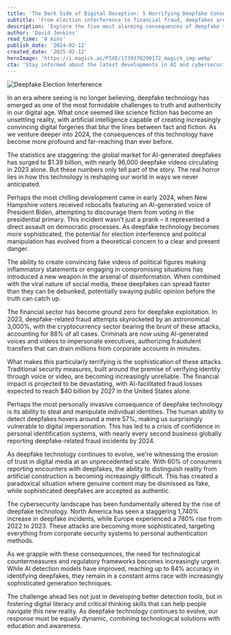 ```yaml
---
title: 'The Dark Side of Digital Deception: 5 Horrifying Deepfake Consequences Changing Our World'
subtitle: 'From election interference to financial fraud, deepfakes are reshaping reality as we know it'
description: 'Explore the five most alarming consequences of deepfake technology, from election interference to identity theft, as this powerful AI tool reshapes our digital reality and challenges our understanding of truth in the modern world.'
author: 'David Jenkins'
read_time: '8 mins'
publish_date: '2024-02-12'
created_date: '2025-02-12'
heroImage: 'https://i.magick.ai/PIXE/1739370290172_magick_img.webp'
cta: 'Stay informed about the latest developments in AI and cybersecurity by following us on LinkedIn. Join our community of tech-savvy professionals as we navigate the evolving landscape of digital threats and solutions.'
---
```


![Deepfake Election Interference](https://i.magick.ai/PIXE/1739370290176_magick_img.webp)

In an era where seeing is no longer believing, deepfake technology has emerged as one of the most formidable challenges to truth and authenticity in our digital age. What once seemed like science fiction has become an unsettling reality, with artificial intelligence capable of creating increasingly convincing digital forgeries that blur the lines between fact and fiction. As we venture deeper into 2024, the consequences of this technology have become more profound and far-reaching than ever before.

The statistics are staggering: the global market for AI-generated deepfakes has surged to $1.39 billion, with nearly 96,000 deepfake videos circulating in 2023 alone. But these numbers only tell part of the story. The real horror lies in how this technology is reshaping our world in ways we never anticipated.

Perhaps the most chilling development came in early 2024, when New Hampshire voters received robocalls featuring an AI-generated voice of President Biden, attempting to discourage them from voting in the presidential primary. This incident wasn't just a prank – it represented a direct assault on democratic processes. As deepfake technology becomes more sophisticated, the potential for election interference and political manipulation has evolved from a theoretical concern to a clear and present danger.

The ability to create convincing fake videos of political figures making inflammatory statements or engaging in compromising situations has introduced a new weapon in the arsenal of disinformation. When combined with the viral nature of social media, these deepfakes can spread faster than they can be debunked, potentially swaying public opinion before the truth can catch up.

The financial sector has become ground zero for deepfake exploitation. In 2023, deepfake-related fraud attempts skyrocketed by an astronomical 3,000%, with the cryptocurrency sector bearing the brunt of these attacks, accounting for 88% of all cases. Criminals are now using AI-generated voices and videos to impersonate executives, authorizing fraudulent transfers that can drain millions from corporate accounts in minutes.

What makes this particularly terrifying is the sophistication of these attacks. Traditional security measures, built around the premise of verifying identity through voice or video, are becoming increasingly unreliable. The financial impact is projected to be devastating, with AI-facilitated fraud losses expected to reach $40 billion by 2027 in the United States alone.

Perhaps the most personally invasive consequence of deepfake technology is its ability to steal and manipulate individual identities. The human ability to detect deepfakes hovers around a mere 57%, making us surprisingly vulnerable to digital impersonation. This has led to a crisis of confidence in personal identification systems, with nearly every second business globally reporting deepfake-related fraud incidents by 2024.

As deepfake technology continues to evolve, we're witnessing the erosion of trust in digital media at an unprecedented scale. With 60% of consumers reporting encounters with deepfakes, the ability to distinguish reality from artificial construction is becoming increasingly difficult. This has created a paradoxical situation where genuine content may be dismissed as fake, while sophisticated deepfakes are accepted as authentic.

The cybersecurity landscape has been fundamentally altered by the rise of deepfake technology. North America has seen a staggering 1,740% increase in deepfake incidents, while Europe experienced a 780% rise from 2022 to 2023. These attacks are becoming more sophisticated, targeting everything from corporate security systems to personal authentication methods.

As we grapple with these consequences, the need for technological countermeasures and regulatory frameworks becomes increasingly urgent. While AI detection models have improved, reaching up to 84% accuracy in identifying deepfakes, they remain in a constant arms race with increasingly sophisticated generation techniques.

The challenge ahead lies not just in developing better detection tools, but in fostering digital literacy and critical thinking skills that can help people navigate this new reality. As deepfake technology continues to evolve, our response must be equally dynamic, combining technological solutions with education and awareness.